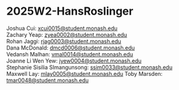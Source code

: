 # 2025W2-HansRoslinger

Joshua Cui: xcui0015@student.monash.edu  
Zachary Yeap: zyea0002@student.monash.edu  
Rohan Jaggi: rjag0003@student.monash.edu  
Dana McDonald: dmcd0006@student.monash.edu  
Vedansh Malhan: vmal0014@student.monash.edu  
Joanne Li Wen Yew: jyew0004@student.monash.edu  
Stephanie Sisilia SImangunsong: ssim0033@student.monash.edu  
Maxwell Lay: mlay0005@student.monash.edu
Toby Marsden: tmar0048@student.monash.edu